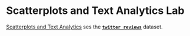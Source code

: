 # Scatterplots and Text Analytics Lab
[Scatterplots and Text Analytics](src/Mew_Kathryn_Scatterplots_and_Text_Analytics_Lab.Rmd) ses the [**`twitter reviews`**](data/twitter_reveiws.zip) dataset.
